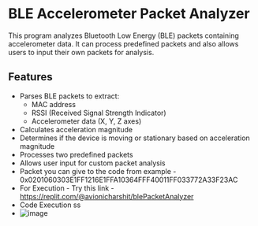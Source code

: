 # BLE Accelerometer Packet Analyzer

This program analyzes Bluetooth Low Energy (BLE) packets containing accelerometer data. It can process predefined packets and also allows users to input their own packets for analysis.

## Features

- Parses BLE packets to extract:
  - MAC address
  - RSSI (Received Signal Strength Indicator)
  - Accelerometer data (X, Y, Z axes)
- Calculates acceleration magnitude
- Determines if the device is moving or stationary based on acceleration magnitude
- Processes two predefined packets
- Allows user input for custom packet analysis
- Packet you can give to the code from example - 0x0201060303E1FF1216E1FFA10364FFF40011FF033772A33F23AC
- For Execution - Try this link - https://replit.com/@avionicharshit/blePacketAnalyzer
- Code Execution ss
- ![image](https://github.com/avionicharshit-byte/blePacket/assets/78672319/9f3b23e3-3823-46a8-b209-7b601f27852e)


